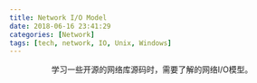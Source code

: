 ```yaml
---
title: Network I/O Model
date: 2018-06-16 23:41:29
categories: [Network]
tags: [tech, network, IO, Unix, Windows]
---
```


<center>学习一些开源的网络库源码时，需要了解的网络I/O模型。</center>

<!-- more -->

